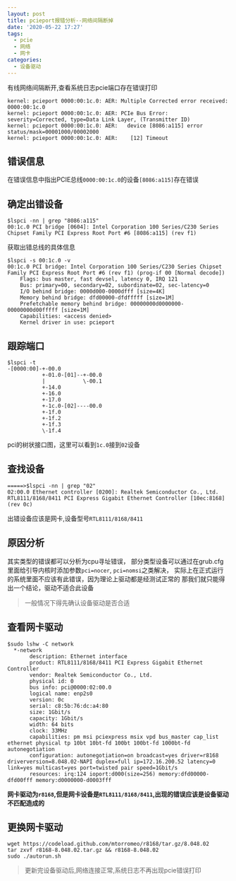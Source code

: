 ```yaml
---
layout: post
title: pcieport报错分析--网络间隔断掉
date: '2020-05-22 17:27'
tags:
  - pcie
  - 网络
  - 网卡
categories:
  - 设备驱动
---
```


有线网络间隔断开,查看系统日志pcie端口存在错误打印

```
kernel: pcieport 0000:00:1c.0: AER: Multiple Corrected error received: 0000:00:1c.0
kernel: pcieport 0000:00:1c.0: AER: PCIe Bus Error: severity=Corrected, type=Data Link Layer, (Transmitter ID)
kernel: pcieport 0000:00:1c.0: AER:   device [8086:a115] error status/mask=00001000/00002000
kernel: pcieport 0000:00:1c.0: AER:    [12] Timeout               
```

<!--more-->

## 错误信息

在错误信息中指出PCIE总线`0000:00:1c.0`的设备`[8086:a115]`存在错误


## 确定出错设备

``` shell
$lspci -nn | grep "8086:a115"
00:1c.0 PCI bridge [0604]: Intel Corporation 100 Series/C230 Series Chipset Family PCI Express Root Port #6 [8086:a115] (rev f1)
```
获取出错总线的具体信息

``` shell
$lspci -s 00:1c.0 -v
00:1c.0 PCI bridge: Intel Corporation 100 Series/C230 Series Chipset Family PCI Express Root Port #6 (rev f1) (prog-if 00 [Normal decode])
	Flags: bus master, fast devsel, latency 0, IRQ 121
	Bus: primary=00, secondary=02, subordinate=02, sec-latency=0
	I/O behind bridge: 0000d000-0000dfff [size=4K]
	Memory behind bridge: dfd00000-dfdfffff [size=1M]
	Prefetchable memory behind bridge: 00000000d0000000-00000000d00fffff [size=1M]
	Capabilities: <access denied>
	Kernel driver in use: pcieport
```

## 跟踪端口

``` shell
$lspci -t
-[0000:00]-+-00.0
           +-01.0-[01]--+-00.0
           |            \-00.1
           +-14.0
           +-16.0
           +-17.0
           +-1c.0-[02]----00.0
           +-1f.0
           +-1f.2
           +-1f.3
           \-1f.4
```
pci的树状接口图，这里可以看到`1c.0`接到`02`设备

## 查找设备

``` shell
=====>$lspci -nn | grep "02"
02:00.0 Ethernet controller [0200]: Realtek Semiconductor Co., Ltd. RTL8111/8168/8411 PCI Express Gigabit Ethernet Controller [10ec:8168] (rev 0c)
```
出错设备应该是网卡,设备型号`RTL8111/8168/8411`

## 原因分析

其实类型的错误都可以分析为cpu寻址错误，
部分类型设备可以通过在grub.cfg里面给引导内核时添加参数`pci=nocer`, `pci=nomsi`之类解决，
实际上在正式运行的系统里面不应该有此错误，因为理论上驱动都是经测试正常的
那我们就只能得出一个结论，驱动不适合此设备

> 一般情况下得先确认设备驱动是否合适

## 查看网卡驱动


``` shell
$sudo lshw -C network
  *-network                 
       description: Ethernet interface
       product: RTL8111/8168/8411 PCI Express Gigabit Ethernet Controller
       vendor: Realtek Semiconductor Co., Ltd.
       physical id: 0
       bus info: pci@0000:02:00.0
       logical name: enp2s0
       version: 0c
       serial: c8:5b:76:dc:a4:80
       size: 1Gbit/s
       capacity: 1Gbit/s
       width: 64 bits
       clock: 33MHz
       capabilities: pm msi pciexpress msix vpd bus_master cap_list ethernet physical tp 10bt 10bt-fd 100bt 100bt-fd 1000bt-fd autonegotiation
       configuration: autonegotiation=on broadcast=yes driver=r8168 driverversion=8.048.02-NAPI duplex=full ip=172.16.200.52 latency=0 link=yes multicast=yes port=twisted pair speed=1Gbit/s
       resources: irq:124 ioport:d000(size=256) memory:dfd00000-dfd00fff memory:d0000000-d0003fff
```

**网卡驱动为`r8168`,但是网卡设备是`RTL8111/8168/8411`,出现的错误应该是设备驱动不匹配造成的**

## 更换网卡驱动

``` shell
wget https://codeload.github.com/mtorromeo/r8168/tar.gz/8.048.02
tar zxvf r8168-8.048.02.tar.gz && r8168-8.048.02
sudo ./autorun.sh
```
> 更新完设备驱动后,网络连接正常,系统日志不再出现pcie错误打印
